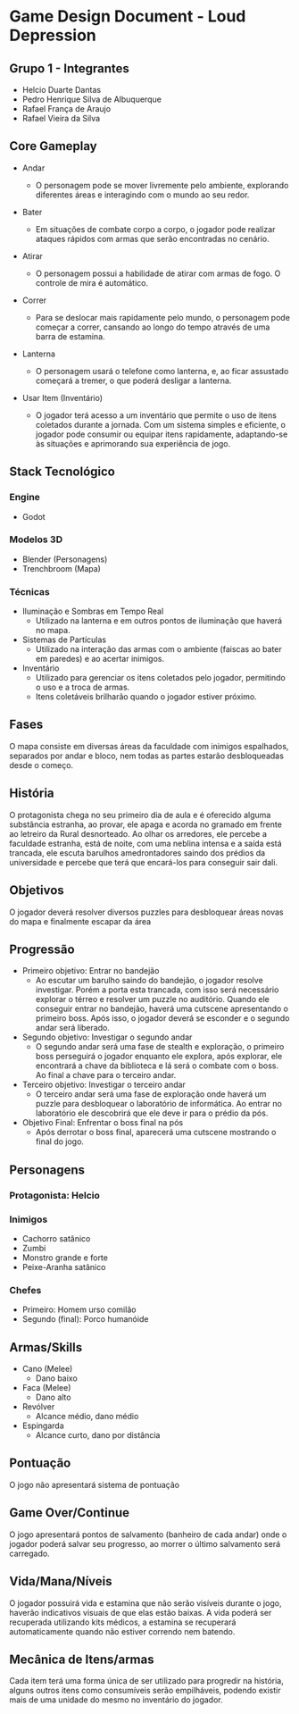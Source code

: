 
# Game Design Document - Loud Depression
## Grupo 1 - Integrantes
- Helcio Duarte Dantas
- Pedro Henrique Silva de Albuquerque
- Rafael França de Araujo
- Rafael Vieira da Silva
## Core Gameplay

- Andar
    - O personagem pode se mover livremente pelo ambiente, explorando diferentes áreas e interagindo com o mundo ao seu redor.

- Bater 
    - Em situações de combate corpo a corpo, o jogador pode realizar ataques rápidos com armas que serão encontradas no cenário.

- Atirar 
    - O personagem possui a habilidade de atirar com armas de fogo. O controle de mira é automático.

- Correr  
    - Para se deslocar mais rapidamente pelo mundo, o personagem pode começar a correr, cansando ao longo do tempo através de uma barra de estamina.

- Lanterna
    - O personagem usará o telefone como lanterna, e, ao ficar assustado começará a tremer, o que poderá desligar a lanterna.

- Usar Item (Inventário)
    - O jogador terá acesso a um inventário que permite o uso de itens coletados durante a jornada. Com um sistema simples e eficiente, o jogador pode consumir ou equipar itens rapidamente, adaptando-se às situações e aprimorando sua experiência de jogo.

## Stack Tecnológico
### Engine
- Godot
  
### Modelos 3D
- Blender (Personagens)
- Trenchbroom (Mapa)
### Técnicas
- Iluminação e Sombras em Tempo Real
    - Utilizado na lanterna e em outros pontos de iluminação que haverá no mapa.
- Sistemas de Partículas
    - Utilizado na interação das armas com o ambiente (faiscas ao bater em paredes) e ao acertar inimigos.
- Inventário
    - Utilizado para gerenciar os itens coletados pelo jogador, permitindo o uso e a troca de armas.
    - Itens coletáveis brilharão quando o jogador estiver próximo.

## Fases
O mapa consiste em diversas áreas da faculdade com inimigos espalhados, separados por andar e bloco, nem todas as partes estarão desbloqueadas desde o começo.

## História
O protagonista chega no seu primeiro dia de aula e é oferecido alguma substância estranha, ao provar, ele apaga e acorda no gramado em frente ao letreiro da Rural desnorteado. Ao olhar os arredores, ele percebe a faculdade estranha, está de noite, com uma neblina intensa e a saída está trancada, ele escuta barulhos amedrontadores saindo dos prédios da universidade e percebe que terá que encará-los para conseguir sair dali.

## Objetivos
O jogador deverá resolver diversos puzzles para desbloquear áreas novas do mapa e finalmente escapar da área

## Progressão
- Primeiro objetivo: Entrar no bandejão
    - Ao escutar um barulho saindo do bandejão, o jogador resolve investigar. Porém a porta esta trancada, com isso será necessário explorar o térreo e resolver um puzzle no auditório. Quando ele conseguir entrar no bandejão, haverá uma cutscene apresentando o primeiro boss. Após isso, o jogador deverá se esconder e o segundo andar será liberado.
- Segundo objetivo: Investigar o segundo andar
    - O segundo andar será uma fase de stealth e exploração, o primeiro boss perseguirá o jogador enquanto ele explora, após explorar, ele encontrará a chave da biblioteca e lá será o combate com o boss. Ao final a chave para o terceiro andar.
- Terceiro objetivo: Investigar o terceiro andar
    - O terceiro andar será uma fase de exploração onde haverá um puzzle para desbloquear o laboratório de informática. Ao entrar no laboratório ele descobrirá que ele deve ir para o prédio da pós.
- Objetivo Final: Enfrentar o boss final na pós
    - Após derrotar o boss final, aparecerá uma cutscene mostrando o final do jogo.

## Personagens
### Protagonista: Helcio

### Inimigos
- Cachorro satânico
- Zumbi 
- Monstro grande e forte
- Peixe-Aranha satânico

### Chefes
-   Primeiro: Homem urso comilão
-   Segundo (final): Porco humanóide


## Armas/Skills
- Cano (Melee)
	- Dano baixo
- Faca (Melee)
	- Dano alto
- Revólver 
	- Alcance médio, dano médio
- Espingarda
	- Alcance curto, dano por distância

## Pontuação
O jogo não apresentará sistema de pontuação

## Game Over/Continue
O jogo apresentará pontos de salvamento (banheiro de cada andar) onde o jogador poderá salvar seu progresso, ao morrer o último salvamento será carregado.

## Vida/Mana/Níveis
O jogador possuirá vida e estamina que não serão visíveis durante o jogo, haverão indicativos visuais de que elas estão baixas. A vida poderá ser recuperada utilizando kits médicos, a estamina se recuperará automaticamente quando não estiver correndo nem batendo.

## Mecânica de Itens/armas
Cada item terá uma forma única de ser utilizado para progredir na história, alguns outros itens como consumíveis serão empilháveis, podendo existir mais de uma unidade do mesmo no inventário do jogador.
